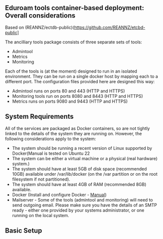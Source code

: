## Eduroam tools container-based deployment: Overall considerations
Based on (REANNZ/ectdb-public)(https://github.com/REANNZ/etcbd-public]

The ancilliary tools package consists of three separate sets of tools:

- Admintool
- Metrics
- Monitoring

Each of the tools is (at the moment) designed to run in an isolated environment. They can be run on a single docker host by mapping each to a different port. The configuration files provided here are designed this way:

- Admintool runs on ports 80 and 443 (HTTP and HTTPS)
- Monitoring tools run on ports 8080 and 8443 (HTTP and HTTPS)
- Metrics runs on ports 9080 and 9443 (HTTP and HTTPS)

## System Requirements

All of the services are packaged as Docker containers, so are not tightly linked to the details of the system they are running on. However, the following considerations apply to the system:

- The system should be running a recent version of Linux supported by Docker(Manual is tested on Ubuntu 22
- The system can be either a virtual machine or a physical (real hardware) system.)
- The system should have at least 5GB of disk space (recommended 10GB) available under /var/lib/docker (on the /var partition or on the root filesystem if not partitioned).
- The system should have at least 4GB of RAM (recommended 8GB) available.
- Docker (Install and configure Docker - [Manual](https://github.com/REANNZ/etcbd-public/blob/master/Docker-setup.md))
- Mailserver - Some of the tools (admintool and monitoring) will need to send outgoing email. Please make sure you have the details of an SMTP ready - either one provided by your systems administrator, or one running on the local system.

## Basic Setup

